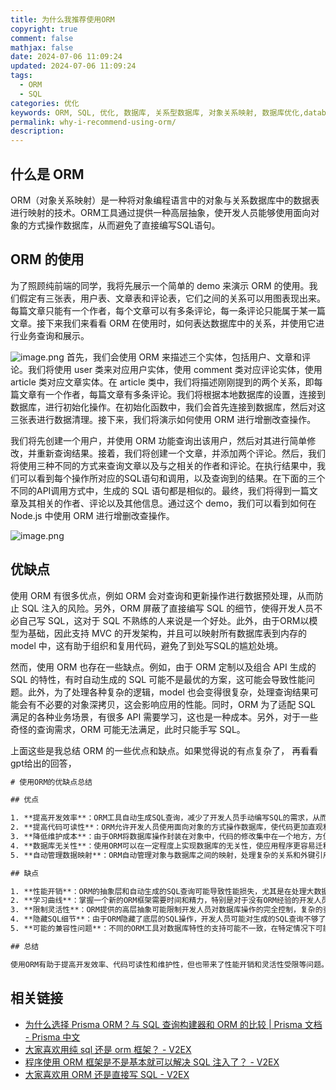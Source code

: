 ```yaml
---
title: 为什么我推荐使用ORM
copyright: true
comment: false
mathjax: false
date: 2024-07-06 11:09:24
updated: 2024-07-06 11:09:24
tags:
  - ORM
  - SQL
categories: 优化
keywords: ORM, SQL, 优化, 数据库, 关系型数据库, 对象关系映射, 数据库优化,database, mysql,postgresql,sqlite, mapping
permalink: why-i-recommend-using-orm/
description:
---
```

## 什么是 ORM

ORM（对象关系映射）是一种将对象编程语言中的对象与关系数据库中的数据表进行映射的技术。ORM工具通过提供一种高层抽象，使开发人员能够使用面向对象的方式操作数据库，从而避免了直接编写SQL语句。

<!--more-->

## ORM 的使用

为了照顾纯前端的同学，我将先展示一个简单的 demo 来演示 ORM 的使用。我们假定有三张表，用户表、文章表和评论表，它们之间的关系可以用图表现出来。每篇文章只能有一个作者，每个文章可以有多条评论，每一条评论只能属于某一篇文章。接下来我们来看看 ORM 在使用时，如何表达数据库中的关系，并使用它进行业务查询和展示。

![image.png](https://img.tucang.cc/api/image/show/3838456e751f0e5544a157201c456c24)
首先，我们会使用 ORM 来描述三个实体，包括用户、文章和评论。我们将使用 user 类来对应用户实体，使用 comment 类对应评论实体，使用 article 类对应文章实体。在 article 类中，我们将描述刚刚提到的两个关系，即每篇文章有一个作者，每篇文章有多条评论。我们将根据本地数据库的设置，连接到数据库，进行初始化操作。在初始化函数中，我们会首先连接到数据库，然后对这三张表进行数据清理。接下来，我们将演示如何使用 ORM 进行增删改查操作。

我们将先创建一个用户，并使用 ORM 功能查询出该用户，然后对其进行简单修改，并重新查询结果。接着，我们将创建一个文章，并添加两个评论。然后，我们将使用三种不同的方式来查询文章以及与之相关的作者和评论。在执行结果中，我们可以看到每个操作所对应的SQL语句和调用，以及查询到的结果。在下面的三个不同的API调用方式中，生成的 SQL 语句都是相似的。最终，我们将得到一篇文章及其相关的作者、评论以及其他信息。通过这个 demo，我们可以看到如何在 Node.js 中使用 ORM 进行增删改查操作。

![image.png](https://img.tucang.cc/api/image/show/29b9886c55ef4e0bd9b0b242faeba639)

## 优缺点

使用 ORM 有很多优点，例如 ORM 会对查询和更新操作进行数据预处理，从而防止 SQL 注入的风险。另外，ORM 屏蔽了直接编写 SQL 的细节，使得开发人员不必自己写 SQL，这对于 SQL 不熟练的人来说是一个好处。此外，由于ORM以模型为基础，因此支持 MVC 的开发架构，并且可以映射所有数据库表到内存的 model 中，这有助于组织和复用代码，避免了到处写SQL的尴尬处境。

然而，使用 ORM 也存在一些缺点。例如，由于 ORM 定制以及组合 API 生成的 SQL 的特性，有时自动生成的 SQL 可能不是最优的方案，这可能会导致性能问题。此外，为了处理各种复杂的逻辑，model 也会变得很复杂，处理查询结果可能会有不必要的对象深拷贝，这会影响应用的性能。同时，ORM 为了适配 SQL 满足的各种业务场景，有很多 API 需要学习，这也是一种成本。另外，对于一些奇怪的查询需求，ORM 可能无法满足，此时只能手写 SQL。

上面这些是我总结 ORM 的一些优点和缺点。如果觉得说的有点复杂了， 再看看gpt给出的回答，

```txt
# 使用ORM的优缺点总结

## 优点

1. **提高开发效率**：ORM工具自动生成SQL查询，减少了开发人员手动编写SQL的需求，从而加快了开发速度。
2. **提高代码可读性**：ORM允许开发人员使用面向对象的方式操作数据库，使代码更加直观和易读，减少了理解复杂SQL查询的难度。
3. **降低维护成本**：由于ORM将数据库操作封装在对象中，代码的修改集中在一个地方，方便维护和更新数据库结构。
4. **数据库无关性**：使用ORM可以在一定程度上实现数据库的无关性，使应用程序更容易迁移到不同的数据库系统。
5. **自动管理数据映射**：ORM自动管理对象与数据库之间的映射，处理复杂的关系和外键引用，简化了开发过程。

## 缺点

1. **性能开销**：ORM的抽象层和自动生成的SQL查询可能导致性能损失，尤其是在处理大数据量或复杂查询时。
2. **学习曲线**：掌握一个新的ORM框架需要时间和精力，特别是对于没有ORM经验的开发人员。
3. **限制灵活性**：ORM提供的高层抽象可能限制开发人员对数据库操作的完全控制，复杂的查询可能难以实现或性能不佳。
4. **隐藏SQL细节**：由于ORM隐藏了底层的SQL操作，开发人员可能对生成的SQL查询不够了解，难以进行优化和调试。
5. **可能的兼容性问题**：不同的ORM工具对数据库特性的支持可能不一致，在特定情况下可能会遇到兼容性问题。

## 总结

使用ORM有助于提高开发效率、代码可读性和维护性，但也带来了性能开销和灵活性受限等问题。选择是否使用ORM应根据项目需求、团队技能和性能要求等因素综合考虑。
```

## 相关链接

- [为什么选择 Prisma ORM？与 SQL 查询构建器和 ORM 的比较 | Prisma 文档 - Prisma 中文](https://prisma.org.cn/docs/orm/overview/introduction/why-prisma)
- [大家喜欢用纯 sql 还是 orm 框架？ - V2EX](https://v2ex.com/t/719199)
- [程序使用 ORM 框架是不是基本就可以解决 SQL 注入了？ - V2EX](https://v2ex.com/t/1013951)
- [大家喜欢用 ORM 还是直接写 SQL - V2EX](https://s.v2ex.com/t/1004383)
